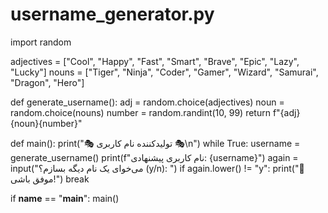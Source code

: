 # username_generator.py
import random

adjectives = ["Cool", "Happy", "Fast", "Smart", "Brave", "Epic", "Lazy", "Lucky"]
nouns = ["Tiger", "Ninja", "Coder", "Gamer", "Wizard", "Samurai", "Dragon", "Hero"]

def generate_username():
    adj = random.choice(adjectives)
    noun = random.choice(nouns)
    number = random.randint(10, 99)
    return f"{adj}{noun}{number}"

def main():
    print("🎭 تولیدکننده نام کاربری 🎭\n")
    while True:
        username = generate_username()
        print(f"نام کاربری پیشنهادی: {username}")
        again = input("می‌خوای یک نام دیگه بسازم؟ (y/n): ")
        if again.lower() != "y":
            print("👋 موفق باشی!")
            break

if __name__ == "__main__":
    main()
